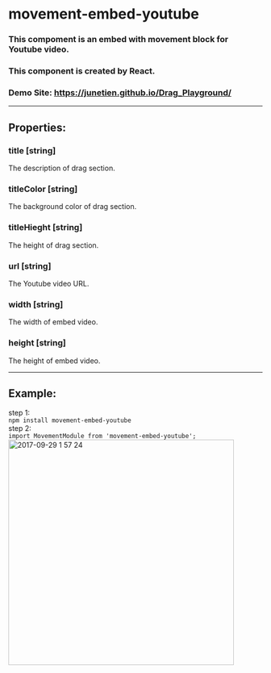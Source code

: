# movement-embed-youtube
### This compoment is an embed with movement block for Youtube video.   
### This component is created by React.    
### Demo Site: https://junetien.github.io/Drag_Playground/    
-----
## Properties:    
### title [string]   
The description of drag section.
### titleColor [string]    
The background color of drag section.
### titleHieght [string]    
The height of drag section.
### url [string]   
The Youtube video URL.
### width [string]     
The width of embed video.
### height [string]     
The height of embed video.

-----
## Example:
step 1:   
<code>npm install movement-embed-youtube</code>    
step 2:   
<code>import MovementModule from 'movement-embed-youtube';</code>
<img width="447" alt="2017-09-29 1 57 24" src="https://user-images.githubusercontent.com/15939944/31002592-39a286dc-a51e-11e7-9504-ff73f8f1e564.png">
